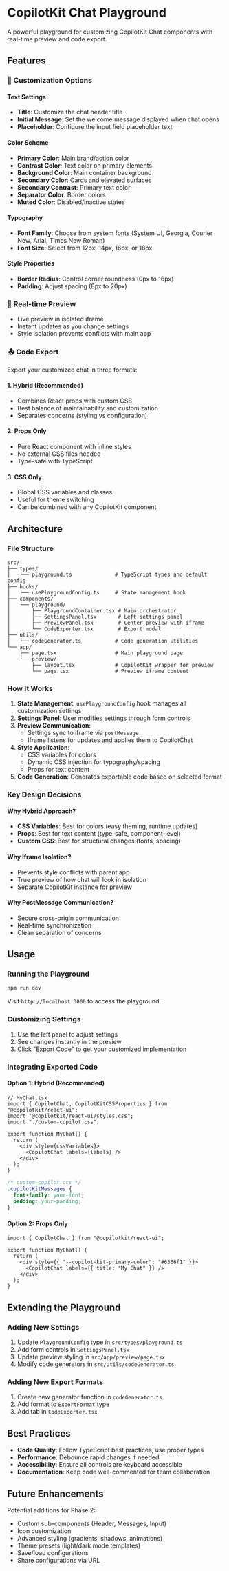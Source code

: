 # CopilotKit Chat Playground

A powerful playground for customizing CopilotKit Chat components with real-time preview and code export.

## Features

### 🎨 Customization Options

#### Text Settings
- **Title**: Customize the chat header title
- **Initial Message**: Set the welcome message displayed when chat opens
- **Placeholder**: Configure the input field placeholder text

#### Color Scheme
- **Primary Color**: Main brand/action color
- **Contrast Color**: Text color on primary elements
- **Background Color**: Main container background
- **Secondary Color**: Cards and elevated surfaces
- **Secondary Contrast**: Primary text color
- **Separator Color**: Border colors
- **Muted Color**: Disabled/inactive states

#### Typography
- **Font Family**: Choose from system fonts (System UI, Georgia, Courier New, Arial, Times New Roman)
- **Font Size**: Select from 12px, 14px, 16px, or 18px

#### Style Properties
- **Border Radius**: Control corner roundness (0px to 16px)
- **Padding**: Adjust spacing (8px to 20px)

### 🔄 Real-time Preview
- Live preview in isolated iframe
- Instant updates as you change settings
- Style isolation prevents conflicts with main app

### 📤 Code Export

Export your customized chat in three formats:

#### 1. **Hybrid (Recommended)**
- Combines React props with custom CSS
- Best balance of maintainability and customization
- Separates concerns (styling vs configuration)

#### 2. **Props Only**
- Pure React component with inline styles
- No external CSS files needed
- Type-safe with TypeScript

#### 3. **CSS Only**
- Global CSS variables and classes
- Useful for theme switching
- Can be combined with any CopilotKit component

## Architecture

### File Structure

```
src/
├── types/
│   └── playground.ts              # TypeScript types and default config
├── hooks/
│   └── usePlaygroundConfig.ts     # State management hook
├── components/
│   └── playground/
│       ├── PlaygroundContainer.tsx # Main orchestrator
│       ├── SettingsPanel.tsx       # Left settings panel
│       ├── PreviewPanel.tsx        # Center preview with iframe
│       └── CodeExporter.tsx        # Export modal
├── utils/
│   └── codeGenerator.ts           # Code generation utilities
└── app/
    ├── page.tsx                   # Main playground page
    └── preview/
        ├── layout.tsx             # CopilotKit wrapper for preview
        └── page.tsx               # Preview iframe content
```

### How It Works

1. **State Management**: `usePlaygroundConfig` hook manages all customization settings
2. **Settings Panel**: User modifies settings through form controls
3. **Preview Communication**:
   - Settings sync to iframe via `postMessage`
   - Iframe listens for updates and applies them to CopilotChat
4. **Style Application**:
   - CSS variables for colors
   - Dynamic CSS injection for typography/spacing
   - Props for text content
5. **Code Generation**: Generates exportable code based on selected format

### Key Design Decisions

#### Why Hybrid Approach?
- **CSS Variables**: Best for colors (easy theming, runtime updates)
- **Props**: Best for text content (type-safe, component-level)
- **Custom CSS**: Best for structural changes (fonts, spacing)

#### Why Iframe Isolation?
- Prevents style conflicts with parent app
- True preview of how chat will look in isolation
- Separate CopilotKit instance for preview

#### Why PostMessage Communication?
- Secure cross-origin communication
- Real-time synchronization
- Clean separation of concerns

## Usage

### Running the Playground

```bash
npm run dev
```

Visit `http://localhost:3000` to access the playground.

### Customizing Settings

1. Use the left panel to adjust settings
2. See changes instantly in the preview
3. Click "Export Code" to get your customized implementation

### Integrating Exported Code

#### Option 1: Hybrid (Recommended)

```tsx
// MyChat.tsx
import { CopilotChat, CopilotKitCSSProperties } from "@copilotkit/react-ui";
import "@copilotkit/react-ui/styles.css";
import "./custom-copilot.css";

export function MyChat() {
  return (
    <div style={cssVariables}>
      <CopilotChat labels={labels} />
    </div>
  );
}
```

```css
/* custom-copilot.css */
.copilotKitMessages {
  font-family: your-font;
  padding: your-padding;
}
```

#### Option 2: Props Only

```tsx
import { CopilotChat } from "@copilotkit/react-ui";

export function MyChat() {
  return (
    <div style={{ "--copilot-kit-primary-color": "#6366f1" }}>
      <CopilotChat labels={{ title: "My Chat" }} />
    </div>
  );
}
```

## Extending the Playground

### Adding New Settings

1. Update `PlaygroundConfig` type in `src/types/playground.ts`
2. Add form controls in `SettingsPanel.tsx`
3. Update preview styling in `src/app/preview/page.tsx`
4. Modify code generators in `src/utils/codeGenerator.ts`

### Adding New Export Formats

1. Create new generator function in `codeGenerator.ts`
2. Add format to `ExportFormat` type
3. Add tab in `CodeExporter.tsx`

## Best Practices

- **Code Quality**: Follow TypeScript best practices, use proper types
- **Performance**: Debounce rapid changes if needed
- **Accessibility**: Ensure all controls are keyboard accessible
- **Documentation**: Keep code well-commented for team collaboration

## Future Enhancements

Potential additions for Phase 2:
- Custom sub-components (Header, Messages, Input)
- Icon customization
- Advanced styling (gradients, shadows, animations)
- Theme presets (light/dark mode templates)
- Save/load configurations
- Share configurations via URL
